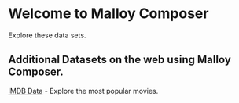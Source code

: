 # Welcome to Malloy Composer

Explore these data sets.

<!-- malloy-app 
  app="names" 
  name="USA Baby Names Data Set" 
  description="All births in the USA since 1910 by state, firstname and gender" 
-->

<!-- malloy-app 
  app="ecommerce" 
  name="eCommerce" 
  description="Exapmle Transactional data for an eCommerce business" 
-->

<!-- malloy-app 
  app="recalls" 
  name="Automobile Recalls" 
  description="Public data from data.gov on automobile recalls" 
-->

## Additional Datasets on the web using Malloy Composer.

[IMDB Data](https://lloydtabb.github.io/imdb_fiddle/composer.html?model=IMDB&page=about) - Explore the most popular movies.